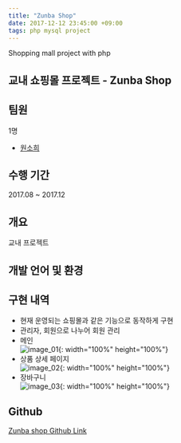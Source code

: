 ```yaml
---
title: "Zunba Shop"
date: 2017-12-12 23:45:00 +09:00
tags: php mysql project
---
```


Shopping mall project with php

## 교내 쇼핑몰 프로젝트 - Zunba Shop

## 팀원
1명
- [원소희](https://github.com/infiduk)

## 수행 기간
2017.08 ~ 2017.12

## 개요
교내 프로젝트

## 개발 언어 및 환경


## 구현 내역
- 현재 운영되는 쇼핑몰과 같은 기능으로 동작하게 구현
- 관리자, 회원으로 나누어 회원 관리
- 메인
<br />![image_01](https://user-images.githubusercontent.com/48206157/67174147-ff796f00-f3fb-11e9-9636-bac3992a8715.png){: width="100%" height="100%"}
- 상품 상세 페이지
<br />![image_02](https://user-images.githubusercontent.com/48206157/67174168-10c27b80-f3fc-11e9-9fd4-9d0987730836.png){: width="100%" height="100%"}
- 장바구니
<br />![image_03](https://user-images.githubusercontent.com/48206157/67174187-23d54b80-f3fc-11e9-82d3-86701018c16d.png){: width="100%" height="100%"}

## Github
[Zunba shop Github Link](https://github.com/infiduk/zunba-shop)